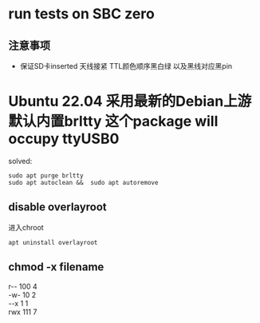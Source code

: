 # run tests on SBC zero

## 注意事项
* 保证SD卡inserted 天线接紧 TTL颜色顺序黑白绿 以及黑线对应黑pin
# Ubuntu 22.04 采用最新的Debian上游 默认内置brltty 这个package will occupy ttyUSB0  
solved:  
```
sudo apt purge brltty
sudo apt autoclean &&  sudo apt autoremove
```
## disable overlayroot  
进入chroot  
```
apt uninstall overlayroot 
```
## chmod -x filename  
r-- 100 4  
-w-  10 2  
--x   1 1  
rwx 111 7  
